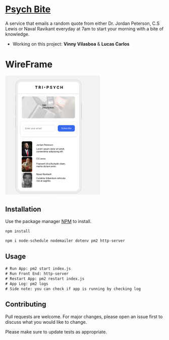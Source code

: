 # [Psych Bite](https://psych-bite.herokuapp.com/)

A service that emails a random quote from either Dr. Jordan Peterson, C.S Lewis or Naval Ravikant everyday at 7am to start your morning with a bite of knowledge.
- Working on this project: **Vinny Vilasboa** & **Lucas Carlos**


# WireFrame

<img
  src="/public/assets/wireframe.png"
  alt="wireframe"
  style="display: inline-block; margin: 0 auto; max-width: 300px">
## Installation

Use the package manager [NPM](https://www.npmjs.com/) to install.

```
npm install
```

```
npm i node-schedule nodemailer dotenv pm2 http-server
```

## Usage

```Run
# Run App: pm2 start index.js
# Run Front End: http-server
# Restart App: pm2 restart index.js
# App Log: pm2 logs 
# Side note: you can check if app is running by checking log
```

## Contributing

Pull requests are welcome. For major changes, please open an issue first
to discuss what you would like to change.

Please make sure to update tests as appropriate.
